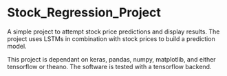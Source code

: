 # Stock_Regression_Project
A simple project to attempt stock price predictions and display results.
The project uses LSTMs in combination with stock prices to build a prediction model.

This project is dependant on keras, pandas, numpy, matplotlib, and either tensorflow or theano.
The software is tested with a tensorflow backend.